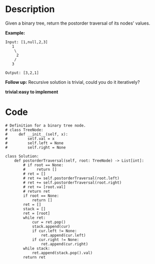 # Description
Given a binary tree, return the postorder traversal of its nodes' values.

**Example:**
```
Input: [1,null,2,3]
   1
    \
     2
    /
   3

Output: [3,2,1]
```
**Follow up:** Recursive solution is trivial, could you do it iteratively?

**trivial:easy to implement**

# Code
```python3
# Definition for a binary tree node.
# class TreeNode:
#     def __init__(self, x):
#         self.val = x
#         self.left = None
#         self.right = None

class Solution:
    def postorderTraversal(self, root: TreeNode) -> List[int]:
        # if root == None:
        #     return []
        # ret = []
        # ret += self.postorderTraversal(root.left)
        # ret += self.postorderTraversal(root.right)
        # ret += [root.val]
        # return ret
        if root == None:
            return []
        ret = []
        stack = []
        ret = [root]
        while ret:
            cur = ret.pop()
            stack.append(cur)
            if cur.left != None:
                ret.append(cur.left)
            if cur.right != None:
                ret.append(cur.right)
        while stack:
            ret.append(stack.pop().val)
        return ret
```

